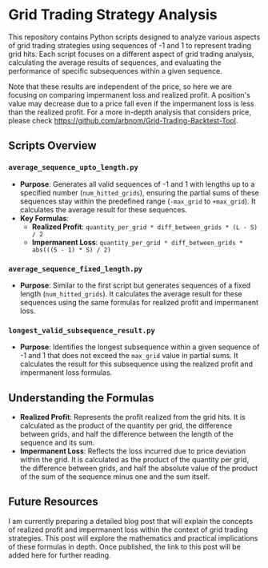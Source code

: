 # Grid Trading Strategy Analysis

This repository contains Python scripts designed to analyze various aspects of grid trading strategies using sequences of -1 and 1 to represent trading grid hits. Each script focuses on a different aspect of grid trading analysis, calculating the average results of sequences, and evaluating the performance of specific subsequences within a given sequence.

Note that these results are independent of the price, so here we are focusing on comparing impermanent loss and realized profit. A position's value may decrease due to a price fall even if the impermanent loss is less than the realized profit. For a more in-depth analysis that considers price, please check https://github.com/arbnom/Grid-Trading-Backtest-Tool.

## Scripts Overview

### `average_sequence_upto_length.py`

- **Purpose**: Generates all valid sequences of -1 and 1 with lengths up to a specified number (`num_hitted_grids`), ensuring the partial sums of these sequences stay within the predefined range (`-max_grid` to `+max_grid`). It calculates the average result for these sequences.
- **Key Formulas**:
  - **Realized Profit**: `quantity_per_grid * diff_between_grids * (L - S) / 2`
  - **Impermanent Loss**: `quantity_per_grid * diff_between_grids * abs(((S - 1) * S) / 2)`

### `average_sequence_fixed_length.py`

- **Purpose**: Similar to the first script but generates sequences of a fixed length (`num_hitted_grids`). It calculates the average result for these sequences using the same formulas for realized profit and impermanent loss.

### `longest_valid_subsequence_result.py`

- **Purpose**: Identifies the longest subsequence within a given sequence of -1 and 1 that does not exceed the `max_grid` value in partial sums. It calculates the result for this subsequence using the realized profit and impermanent loss formulas.

## Understanding the Formulas

- **Realized Profit**: Represents the profit realized from the grid hits. It is calculated as the product of the quantity per grid, the difference between grids, and half the difference between the length of the sequence and its sum.
- **Impermanent Loss**: Reflects the loss incurred due to price deviation within the grid. It is calculated as the product of the quantity per grid, the difference between grids, and half the absolute value of the product of the sum of the sequence minus one and the sum itself.

## Future Resources

I am currently preparing a detailed blog post that will explain the concepts of realized profit and impermanent loss within the context of grid trading strategies. This post will explore the mathematics and practical implications of these formulas in depth. Once published, the link to this post will be added here for further reading.
